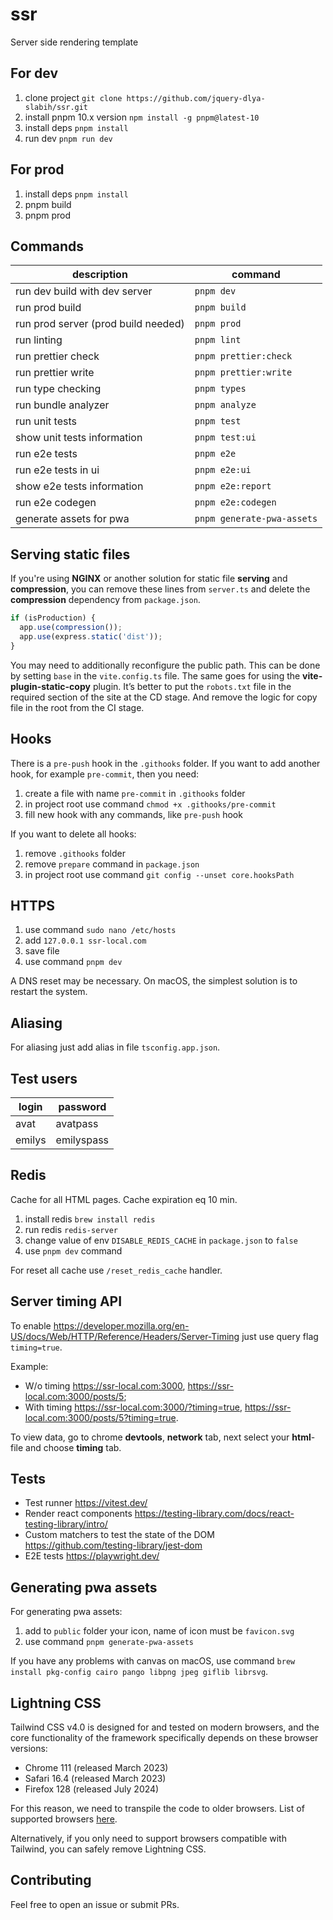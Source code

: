 # ssr

Server side rendering template

## For dev

1. clone project `git clone https://github.com/jquery-dlya-slabih/ssr.git`
2. install pnpm 10.x version `npm install -g pnpm@latest-10`
3. install deps `pnpm install`
4. run dev `pnpm run dev`

## For prod

1. install deps `pnpm install`
2. pnpm build
3. pnpm prod

## Commands

| description                         | command                    |
| ----------------------------------- | -------------------------- |
| run dev build with dev server       | `pnpm dev`                 |
| run prod build                      | `pnpm build`               |
| run prod server (prod build needed) | `pnpm prod`                |
| run linting                         | `pnpm lint`                |
| run prettier check                  | `pnpm prettier:check`      |
| run prettier write                  | `pnpm prettier:write`      |
| run type checking                   | `pnpm types`               |
| run bundle analyzer                 | `pnpm analyze`             |
| run unit tests                      | `pnpm test`                |
| show unit tests information         | `pnpm test:ui`             |
| run e2e tests                       | `pnpm e2e`                 |
| run e2e tests in ui                 | `pnpm e2e:ui`              |
| show e2e tests information          | `pnpm e2e:report`          |
| run e2e codegen                     | `pnpm e2e:codegen`         |
| generate assets for pwa             | `pnpm generate-pwa-assets` |

## Serving static files

If you're using **NGINX** or another solution for static file **serving** and **compression**, you can remove these lines
from `server.ts` and delete the **compression** dependency from `package.json`.

```ts
if (isProduction) {
  app.use(compression());
  app.use(express.static('dist'));
}
```

You may need to additionally reconfigure the public path. This can be done by setting `base` in the `vite.config.ts` file.
The same goes for using the **vite-plugin-static-copy** plugin. It’s better to put the `robots.txt` file in the
required section of the site at the CD stage. And remove the logic for copy file in the root from the CI stage.

## Hooks

There is a `pre-push` hook in the `.githooks` folder. If you want to add another hook, for example `pre-commit`, then you need:

1. create a file with name `pre-commit` in `.githooks` folder
2. in project root use command `chmod +x .githooks/pre-commit`
3. fill new hook with any commands, like `pre-push` hook

If you want to delete all hooks:

1. remove `.githooks` folder
2. remove `prepare` command in `package.json`
3. in project root use command `git config --unset core.hooksPath`

## HTTPS

1. use command `sudo nano /etc/hosts`
2. add `127.0.0.1 ssr-local.com`
3. save file
4. use command `pnpm dev`

A DNS reset may be necessary. On macOS, the simplest solution is to restart the system.

## Aliasing

For aliasing just add alias in file `tsconfig.app.json`.

## Test users

| login  | password   |
| ------ | ---------- |
| avat   | avatpass   |
| emilys | emilyspass |

## Redis

Cache for all HTML pages. Cache expiration eq 10 min.

1. install redis `brew install redis`
2. run redis `redis-server`
3. change value of env `DISABLE_REDIS_CACHE` in `package.json` to `false`
4. use `pnpm dev` command

For reset all cache use `/reset_redis_cache` handler.

## Server timing API

To enable https://developer.mozilla.org/en-US/docs/Web/HTTP/Reference/Headers/Server-Timing just use query flag `timing=true`.

Example:

- W/o timing https://ssr-local.com:3000, https://ssr-local.com:3000/posts/5;
- With timing https://ssr-local.com:3000/?timing=true, https://ssr-local.com:3000/posts/5?timing=true.

To view data, go to chrome **devtools**, **network** tab, next select your **html**-file and choose **timing** tab.

## Tests

- Test runner https://vitest.dev/
- Render react components https://testing-library.com/docs/react-testing-library/intro/
- Custom matchers to test the state of the DOM https://github.com/testing-library/jest-dom
- E2E tests https://playwright.dev/

## Generating pwa assets

For generating pwa assets:

1. add to `public` folder your icon, name of icon must be `favicon.svg`
2. use command `pnpm generate-pwa-assets`

If you have any problems with canvas on macOS, use command `brew install pkg-config cairo pango libpng jpeg giflib librsvg`.

## Lightning CSS

Tailwind CSS v4.0 is designed for and tested on modern browsers, and the core functionality of the framework
specifically depends on these browser versions:

- Chrome 111 (released March 2023)
- Safari 16.4 (released March 2023)
- Firefox 128 (released July 2024)

For this reason, we need to transpile the code to older browsers. List of supported browsers
[here](https://browserslist.dev/?q=ZGVmYXVsdHMgYW5kIGZ1bGx5IHN1cHBvcnRzIGVzNi1tb2R1bGU%3D).

Alternatively, if you only need to support browsers compatible with Tailwind, you can safely remove Lightning CSS.

## Contributing

Feel free to open an issue or submit PRs.
